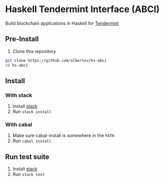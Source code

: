 # Haskell Tendermint Interface (ABCI)

Build blockchain applications in Haskell for
[Tendermint](https://tendermint.com/)

## Pre-Install

1. Clone this repository

  ```sh
  git clone https://github.com/albertov/hs-abci
  cd hs-abci
  ```

## Install

### With stack

1. Install [stack](https://www.haskellstack.org)
1. Run `stack install`

### With cabal

1. Make sure cabal-install is somewhere in the `PATH`
1. Run `cabal install`

## Run test suite

1. Install [stack](https://www.haskellstack.org)
1. Run `stack test`
